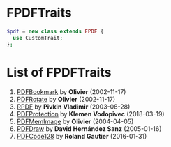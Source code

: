 # FPDFTraits

```php
$pdf = new class extends FPDF {
  use CustomTrait;
};
```

# List of FPDFTraits
 1. [PDFBookmark](PDFBookmark) by **Olivier** (2002-11-17)
 2. [PDFRotate](PDFRotate) by **Olivier** (2002-11-17)
31. [RPDF](RPDF) by **Pivkin Vladimir** (2003-08-28)
37. [PDFProtection](PDFProtection) by **Klemen Vodopivec** (2018-03-19)
45. [PDFMemImage](PDFMemImage) by **Olivier** (2004-04-05)
69. [PDFDraw](PDFDraw) by **David Hernández Sanz** (2005-01-16)
88. [PDFCode128](PDFCode128) by **Roland Gautier** (2016-01-31)
